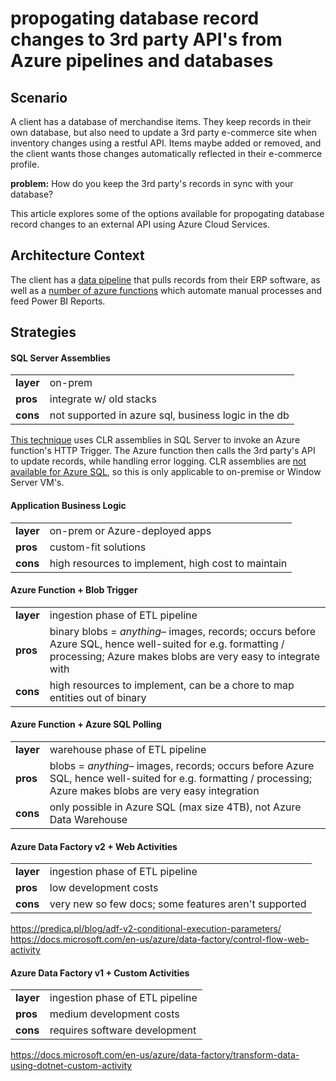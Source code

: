 # propogating database record changes to 3rd party API's from Azure pipelines and databases

## Scenario

A client has a database of merchandise items.  They keep records in their own database, but also need to update a 3rd party e-commerce site when inventory changes using a restful API. Items maybe added or removed, and the client wants those changes automatically reflected in their e-commerce profile.

**problem:** How do you keep the 3rd party's records in sync with your database?

This article explores some of the options available for propogating database record changes to an external API using Azure Cloud Services.

## Architecture Context

The client has a [data pipeline](https://docs.microsoft.com/en-us/azure/architecture/reference-architectures/data/images/enterprise-bi-sqldw-adf.png) that pulls records from their ERP software, as well as a [number of azure functions](http://redblacksoftware.co.uk/wp-content/uploads/2017/09/RedBlack-and-Azure.png) which automate manual processes and feed Power BI Reports.

## Strategies

#### SQL Server Assemblies
|             |      |
|:------------|:-----|
| **layer**   | on-prem |
| **pros**    | integrate w/ old stacks |
| **cons**    | not supported in azure sql, business logic in the db |

[This technique](https://blogs.msdn.microsoft.com/amitagarwal/2018/01/11/azure-function-apps-trigger-in-azure-sql-sql-server-to-execute-azure-function/) uses CLR assemblies in SQL Server to invoke an Azure function's HTTP Trigger.  The Azure function then calls the 3rd party's API to update records, while handling error logging.  CLR assemblies are [not available for Azure SQL](https://stackoverflow.com/a/37342653), so this is only applicable to on-premise or Window Server VM's.

#### Application Business Logic
|             |      |
|:------------|:-----|
| **layer**   | on-prem or Azure-deployed apps |
| **pros**    | custom-fit solutions |
| **cons**    | high resources to implement, high cost to maintain |

#### Azure Function + Blob Trigger
|             |      |
|:------------|:-----|
| **layer**   | ingestion phase of ETL pipeline |
| **pros**    | binary blobs = *anything*– images, records; occurs before Azure SQL, hence well-suited for e.g. formatting / processing; Azure makes blobs are very easy to integrate with |
| **cons**    | high resources to implement, can be a chore to map entities out of binary |

#### Azure Function + Azure SQL Polling
|             |      |
|:------------|:-----|
| **layer**   | warehouse phase of ETL pipeline |
| **pros**    | blobs = *anything*– images, records; occurs before Azure SQL, hence well-suited for e.g. formatting / processing; Azure makes blobs are very easy integration |
| **cons**    | only possible in Azure SQL (max size 4TB), not Azure Data Warehouse |

#### Azure Data Factory v2 + Web Activities
|             |      |
|:------------|:-----|
| **layer**   | ingestion phase of ETL pipeline |
| **pros**    | low development costs |
| **cons**    | very new so few docs; some features aren't supported |

https://predica.pl/blog/adf-v2-conditional-execution-parameters/
https://docs.microsoft.com/en-us/azure/data-factory/control-flow-web-activity

#### Azure Data Factory v1 + Custom Activities
|             |      |
|:------------|:-----|
| **layer**   | ingestion phase of ETL pipeline |
| **pros**    | medium development costs |
| **cons**    | requires software development |

https://docs.microsoft.com/en-us/azure/data-factory/transform-data-using-dotnet-custom-activity

